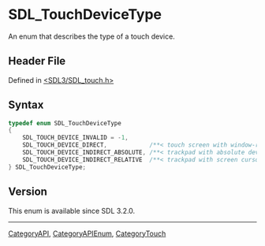 # SDL_TouchDeviceType

An enum that describes the type of a touch device.

## Header File

Defined in [<SDL3/SDL_touch.h>](https://github.com/libsdl-org/SDL/blob/main/include/SDL3/SDL_touch.h)

## Syntax

```c
typedef enum SDL_TouchDeviceType
{
    SDL_TOUCH_DEVICE_INVALID = -1,
    SDL_TOUCH_DEVICE_DIRECT,            /**< touch screen with window-relative coordinates */
    SDL_TOUCH_DEVICE_INDIRECT_ABSOLUTE, /**< trackpad with absolute device coordinates */
    SDL_TOUCH_DEVICE_INDIRECT_RELATIVE  /**< trackpad with screen cursor-relative coordinates */
} SDL_TouchDeviceType;
```

## Version

This enum is available since SDL 3.2.0.





----
[CategoryAPI](CategoryAPI), [CategoryAPIEnum](CategoryAPIEnum), [CategoryTouch](CategoryTouch)


